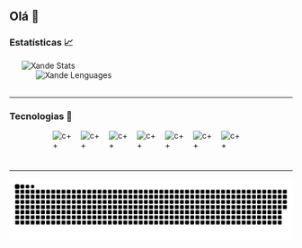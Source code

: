 ## Olá 👋
 
### Estatísticas 📈
<div style="
        display: flex;
        flex-flow: row wrap;
        justify-content: center;
        align-content: center;    
    " 
>
    <img 
        style="padding-right: 10px;"
        width="450px"  
        alt="Xande Stats"
        title="Xande Stats" 
        src="https://github-readme-stats.vercel.app/api?username=XandeGVaz&show_icons=true&theme=radical&include_all_commits=true&locale=pt-br" 
    />
    <img 
        style="padding-right: 10px;"  
        width="400px"
        alt="Xande Lenguages"
        title="Xande Lenguages" 
        src="https://github-readme-stats.vercel.app/api/top-langs/?username=XandeGVaz&hide_progress=true&theme=radical&locale=pt-br"
    />
    

</div>
<br>


---

### Tecnologias 🤖

<div style="
        display: flex;
        flex-flow: row wrap;
        justify-content: center;
        align-content: center;    
    " 
>
    <img
        style="padding-right: 10px;"  
        height="40"     
        width="40" 
        alt="c++"
        title="c++" 
        src="https://cdn.jsdelivr.net/gh/devicons/devicon@latest/icons/cplusplus/cplusplus-original.svg" 
    />
    <img
        style="padding-right: 10px;" 
        height="40"     
        width="40" 
        alt="c++"
        title="c++" 
        src="https://cdn.jsdelivr.net/gh/devicons/devicon@latest/icons/arduino/arduino-original.svg"    
    />
    <img 
        style="padding-right: 10px;" 
        height="40"     
        width="40" 
        alt="c++"
        title="c++" 
        src="https://cdn.jsdelivr.net/gh/devicons/devicon@latest/icons/c/c-line.svg" 
    />
    <img  
        style="padding-right: 10px;" 
        height="40"     
        width="40" 
        alt="c++"
        title="c++" 
        src="https://cdn.jsdelivr.net/gh/devicons/devicon@latest/icons/html5/html5-original.svg"  
    />
    <img 
        style="padding-right: 10px;"  
        height="40"     
        width="40" 
        alt="c++"
        title="c++" 
        src="https://cdn.jsdelivr.net/gh/devicons/devicon@latest/icons/css3/css3-original.svg" 
    />
    <img  
        style="padding-right: 10px;" 
        height="40"     
        width="40" 
        alt="c++"
        title="c++" 
        src="https://cdn.jsdelivr.net/gh/devicons/devicon@latest/icons/git/git-original.svg" 
    />
     <img 
        style="padding-right: 10px;" 
        height="40"     
        width="40" 
        alt="c++"
        title="c++" 
        src="https://cdn.jsdelivr.net/gh/devicons/devicon@latest/icons/python/python-original.svg" 
    />            

</div>
<br>

---

<picture>
  <source media="(prefers-color-scheme: dark)" srcset="https://raw.githubusercontent.com/XandeGVaz/XandeGVaz/output/github-contribution-grid-snake-dark.svg">
  <source media="(prefers-color-scheme: light)" srcset="https://raw.githubusercontent.com/XandeGVaz/XandeGVaz/output/github-contribution-grid-snake.svg">
  <img alt="github contribution grid snake animation" src="https://raw.githubusercontent.com/XandeGVaz/XandeGVaz/output/github-contribution-grid-snake.svg">
</picture>
